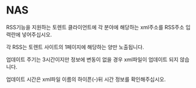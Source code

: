 # NAS

RSS기능을 지원하는 토렌트 클라이언트에 각 분야에 해당하는 xml주소를 RSS주소 입력란에 넣어주십시오.

각 RSS는 토렌트 사이트의 1페이지에 해당하는 양만 노출됩니다. 

업데이트 주기는 3시간이지만 정보에 변동이 없을 경우 xml파일이 업데이트 되지 않습니다.

업데이트 시간은 xml파일 이름의 하이픈(-)뒤 시간 정보를 확인해주십시오.

